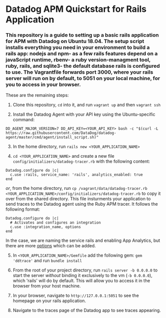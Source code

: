 # Datadog APM Quickstart for Rails Application

### This repository is a guide to setting up a basic rails application for APM with Datadog on Ubuntu 18.04. The setup script installs everything you need in your environment to build a rails app: nodejs and npm- as a few rails features depend on a javaScript runtime, rbenv- a ruby version-managment tool, ruby, rails, and sqlite3- the default database rails is configured to use. The Vagrantfile forwards port 3000, where your rails server will run on by default, to 5051 on your local machine, for you to access in your browser.

These are the remaining steps:

1. Clone this repository, `cd` into it,  and run `vagrant up` and then `vagrant ssh`

2. Install the Datadog Agent with your API key using the Ubuntu-specific command:
```
DD_AGENT_MAJOR_VERSION=7 DD_API_KEY=<YOUR_API_KEY> bash -c "$(curl -L https://raw.githubusercontent.com/DataDog/datadog-agent/master/cmd/agent/install_script.sh)"
```

3. In the home directory, run `rails new <YOUR_APPLICATION_NAME>`

4. `cd <YOUR_APPLICATION_NAME>` and create a new file `config/initializers/datadog-tracer.rb` with the following content:
```
Datadog.configure do |c|
  c.use :rails, service_name: 'rails', analytics_enabled: true
end
```
*or*, from the home directory, run `cp /vagrant/data/datadog-tracer.rb <YOUR_APPLICATION_NAME>/config/initializers/datadog-tracer.rb` to copy it over from the shared directory. This file insturments your application to send traces to the Datadog agent using the Ruby APM tracer. It follows the following format:
```
Datadog.configure do |c|
  # Activates and configures an integration
  c.use :integration_name, options
end
```
In the case, we are naming the service rails and enabling App Analytics, but there are more [options](https://docs.datadoghq.com/tracing/setup/ruby/#integration-instrumentation) which can be added.

5. In `<YOUR_APPLICATION_NAME>/Gemfile` add the following gem: `gem 'ddtrace'` and run `bundle install`

6. From the root of your project directory, run `rails server -b 0.0.0.0` to start the server *without* binding it exclusively to the vm (`-b 0.0.0.0`), which 'rails' will do by default. This will allow you to access it in the browser from your host machine.

7. In your browser, navigate to `http://127.0.0.1:5051` to see the homepage on your rails application.

8. Navigate to the traces page of the Datadog app to see traces appearing.
